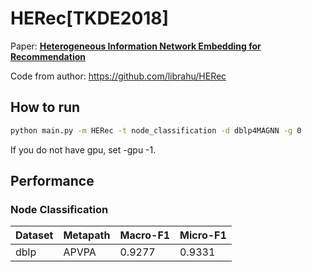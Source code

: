 # HERec[TKDE2018]

Paper: [**Heterogeneous Information Network Embedding for Recommendation**](https://ieeexplore.ieee.org/abstract/document/8355676)

Code from author: https://github.com/librahu/HERec

## How to run

```bash
python main.py -m HERec -t node_classification -d dblp4MAGNN -g 0
```

If you do not have gpu, set -gpu -1.

## Performance

### Node Classification

| Dataset       |  Metapath | Macro-F1 | Micro-F1 |
| ------------- |--------   | -------- | -------- |
| dblp          |  APVPA    | 0.9277   | 0.9331   |